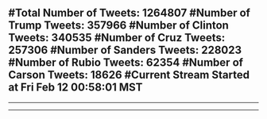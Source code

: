 #Total Number of Tweets: 1264807 
#Number of Trump Tweets: 357966
#Number of Clinton Tweets: 340535
#Number of Cruz Tweets: 257306
#Number of Sanders Tweets: 228023
#Number of Rubio Tweets: 62354
#Number of Carson Tweets: 18626
#Current Stream Started at Fri Feb 12 00:58:01 MST
---
---
---
